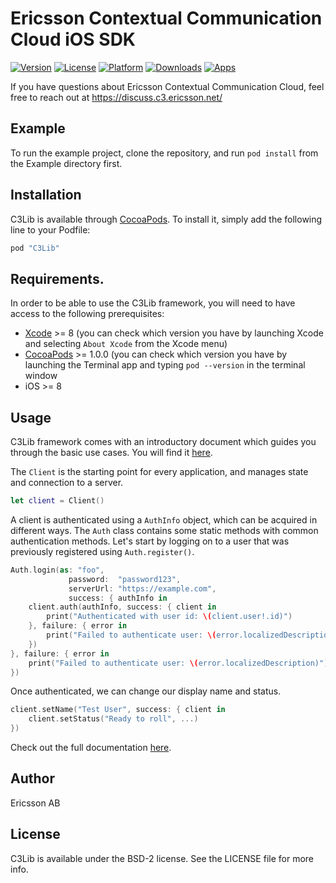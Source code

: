 # Ericsson Contextual Communication Cloud iOS SDK
[![Version](https://img.shields.io/cocoapods/v/C3Lib.svg?style=flat)](https://cocoapods.org/pods/C3Lib)
[![License](https://img.shields.io/cocoapods/l/C3Lib.svg?style=flat)](https://cocoapods.org/pods/C3Lib)
[![Platform](https://img.shields.io/cocoapods/p/C3Lib.svg?style=flat)](https://cocoapods.org/pods/C3Lib)
[![Downloads](https://img.shields.io/cocoapods/dt/C3Lib.svg?style=flat)](https://cocoapods.org/pods/C3Lib)
[![Apps](https://img.shields.io/cocoapods/at/C3Lib.svg?style=flat)](https://cocoapods.org/pods/C3Lib)

If you have questions about Ericsson Contextual Communication Cloud, feel free to reach out at https://discuss.c3.ericsson.net/

## Example

To run the example project, clone the repository, and run `pod install` from the Example directory first.

## Installation

C3Lib is available through [CocoaPods](http://cocoapods.org). To install
it, simply add the following line to your Podfile:

```ruby
pod "C3Lib"                                                                                                                                                      
```

## Requirements.

In order to be able to use the C3Lib framework, you will need to have access to the following prerequisites:
* [Xcode](https://developer.apple.com/xcode/) >= 8 (you can check which version you have by launching Xcode and selecting `About Xcode` from the Xcode menu)
* [CocoaPods](http://cocoapods.org) >= 1.0.0 (you can check which version you have by launching the Terminal app and typing `pod --version` in the terminal window
* iOS >= 8

## Usage

C3Lib framework comes with an introductory document which guides you through the basic use cases. You will find it [here](Documentation/).

The `Client` is the starting point for every application, and manages state and connection to a server.

```swift
let client = Client()
```

A client is authenticated using a `AuthInfo` object, which can be acquired in different ways. The `Auth` class contains some static methods with common authentication methods. Let's start by logging on to a user that was previously registered using `Auth.register()`.

```swift
Auth.login(as: "foo",
             password:  "password123",
             serverUrl: "https://example.com",
             success: { authInfo in
    client.auth(authInfo, success: { client in
        print("Authenticated with user id: \(client.user!.id)")
    }, failure: { error in
        print("Failed to authenticate user: \(error.localizedDescription)")
    })
}, failure: { error in
    print("Failed to authenticate user: \(error.localizedDescription)")
})
```

Once authenticated, we can change our display name and status.

```swift
client.setName("Test User", success: { client in
    client.setStatus("Ready to roll", ...)
})
```
Check out the full documentation [here](Documentation/).

## Author

Ericsson AB

## License

C3Lib is available under the BSD-2 license. See the LICENSE file for more info.

